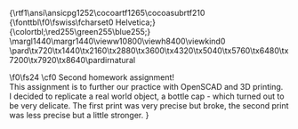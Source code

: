 {\rtf1\ansi\ansicpg1252\cocoartf1265\cocoasubrtf210
{\fonttbl\f0\fswiss\fcharset0 Helvetica;}
{\colortbl;\red255\green255\blue255;}
\margl1440\margr1440\vieww10800\viewh8400\viewkind0
\pard\tx720\tx1440\tx2160\tx2880\tx3600\tx4320\tx5040\tx5760\tx6480\tx7200\tx7920\tx8640\pardirnatural

\f0\fs24 \cf0 Second homework assignment!\
This assignment is to further our practice with OpenSCAD and 3D printing. \
I decided to replicate a real world object, a bottle cap - which turned out to be very delicate. The first print was very precise but broke, the second print was less precise but a little stronger. }